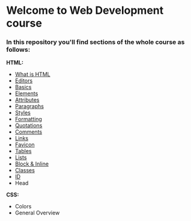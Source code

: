 # Welcome to Web Development course
### In this repository you'll find sections of the whole course as follows:

**HTML:**
 - <a href="https://github.com/nurlan-aliyev/WEBDEV_22_23/blob/b3780e45c9c5949dbd64e751150eab90330b1e40/assets/mardowns/intro.md">What is HTML</a>
 - [Editors](https://github.com/nurlan-aliyev/WEBDEV_22_23/blob/cd454899b664cd2fa2ff5e4768b3e92f43a69e46/assets/mardowns/editors.md)
 - [Basics](https://github.com/nurlan-aliyev/WEBDEV_22_23/blob/22edf51a4b36cc069e45ee3ce568bb4526da2344/assets/mardowns/basics.md)
 - [Elements](https://github.com/nurlan-aliyev/WEBDEV_22_23/blob/66101733db2648c94b5b49fdab373d35e6cce111/assets/mardowns/elements.md) 
 - [Attributes](https://github.com/nurlan-aliyev/WEBDEV_22_23/blob/bbd9e2a5750cda464c4714a2aec285e61959a9be/assets/mardowns/attributes.md)
 - [Paragraphs](https://github.com/nurlan-aliyev/WEBDEV_22_23/blob/5dc2aca8b7b920872e70fa06c2e6b5cb21c4609c/assets/mardowns/paragraph.md)
 - [Styles](https://github.com/nurlan-aliyev/WEBDEV_22_23/blob/2ff7bcfb35d175b8b06a7679bf594f801c20d5de/assets/mardowns/styles.md)
 - [Formatting](https://github.com/nurlan-aliyev/WEBDEV_22_23/blob/5d64c88ad952ca15dc5fc5f7035ccc38f878f912/assets/mardowns/formatting.md)
 - [Quotations](https://github.com/nurlan-aliyev/WEBDEV_22_23/blob/f57f3f7c38dd2e46ddf206d080d9f0a1367bbef3/assets/mardowns/quotation_citation.md)
 - [Comments](https://github.com/nurlan-aliyev/WEBDEV_22_23/blob/b8daeb69b6e66bab80f4a32da5ecbbea677ef71f/assets/mardowns/comments.md)
 - [Links](https://github.com/nurlan-aliyev/WEBDEV_22_23/blob/af0aa9cbb463f5c0599c03b9694a40fc0d94df9e/assets/mardowns/links.md)
 - [Favicon](https://github.com/nurlan-aliyev/WEBDEV_22_23/blob/eddf2134242f402831debad797adfc3c9c94d8b1/assets/mardowns/favicon.md)
 - [Tables](https://github.com/nurlan-aliyev/WEBDEV_22_23/blob/048fdcfdec5802e3d3d940b18d8a521cc2f84ef1/assets/mardowns/table.md)
 - [Lists](https://github.com/nurlan-aliyev/WEBDEV_22_23/blob/a421059e018a1496eb119725392c8b2fb9e0d8b4/assets/mardowns/lists.md)
 - [Block & Inline](https://github.com/nurlan-aliyev/WEBDEV_22_23/blob/c648e0c7e135b77b962d3a02e232d17299a9d440/assets/mardowns/blocandinline.md)
 - [Classes](https://github.com/nurlan-aliyev/WEBDEV_22_23/blob/1e0d0bfd3f42ea92523d74cd9fba9c92091319bf/assets/mardowns/classes.md)
 - [ID](https://github.com/nurlan-aliyev/WEBDEV_22_23/blob/aa1292b90badc7e752ba551f4ca83cc04a4ed6df/assets/mardowns/id.md)
 - Head
 
 **CSS:**
 
 - Colors
 - General Overview
